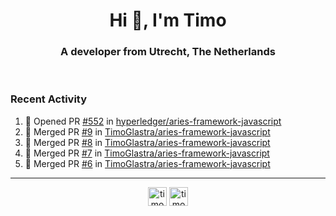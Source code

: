 <h1 align="center">Hi 👋, I'm Timo</h1>
<h3 align="center">A developer from Utrecht, The Netherlands</h3>
<br/>
<!-- https://github.com/rahuldkjain/github-profile-readme-generator --!>

<!--  <p align="left"><img src="https://github-readme-stats.vercel.app/api?username=timoglastra&show_icons=true&count_private=true&" alt="timoglastra" /></p> --!>

<!--
Github language stats
<p align="left"><img src="https://github-readme-stats.vercel.app/api/top-langs/?username=timoglastra&layout=compact" alt="timoglastra" /><p>
-->

<!-- Codestats language stats -->
<!-- <p align="left"><img src="https://codestats-readme.vercel.app/api/top-langs/?username=timoglastra&layout=compact&language_count=12" alt="timoglastra" /><p>    --!>
  
<h3>Recent Activity</h3>

<!--START_SECTION:activity-->
1. 💪 Opened PR [#552](https://github.com/hyperledger/aries-framework-javascript/pull/552) in [hyperledger/aries-framework-javascript](https://github.com/hyperledger/aries-framework-javascript)
2. 🎉 Merged PR [#9](https://github.com/TimoGlastra/aries-framework-javascript/pull/9) in [TimoGlastra/aries-framework-javascript](https://github.com/TimoGlastra/aries-framework-javascript)
3. 🎉 Merged PR [#8](https://github.com/TimoGlastra/aries-framework-javascript/pull/8) in [TimoGlastra/aries-framework-javascript](https://github.com/TimoGlastra/aries-framework-javascript)
4. 🎉 Merged PR [#7](https://github.com/TimoGlastra/aries-framework-javascript/pull/7) in [TimoGlastra/aries-framework-javascript](https://github.com/TimoGlastra/aries-framework-javascript)
5. 🎉 Merged PR [#6](https://github.com/TimoGlastra/aries-framework-javascript/pull/6) in [TimoGlastra/aries-framework-javascript](https://github.com/TimoGlastra/aries-framework-javascript)
<!--END_SECTION:activity-->

---

<p align="center">
<a href="https://twitter.com/timoglastra" target="blank"><img align="center" src="https://cdn.jsdelivr.net/npm/simple-icons@3.0.1/icons/twitter.svg" alt="timoglastra" height="30" width="30" /></a>
<a href="https://linkedin.com/in/timoglastra" target="blank"><img align="center" src="https://cdn.jsdelivr.net/npm/simple-icons@3.0.1/icons/linkedin.svg" alt="timoglastra" height="30" width="30" /></a>
</p>



